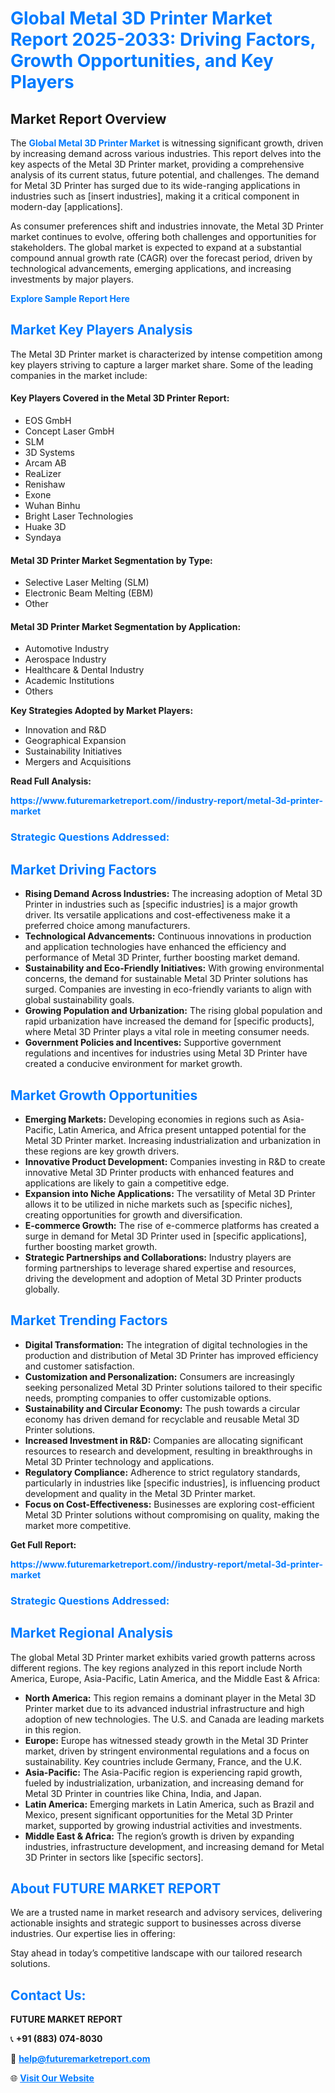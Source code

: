 <h1 style="color: #007BFF;">Global Metal 3D Printer Market Report 2025-2033: Driving Factors, Growth Opportunities, and Key Players</h1>

<section id="overview">
<h2>Market Report Overview</h2>
<p>The <a href="https://www.futuremarketreport.com//industry-report/metal-3d-printer-market" style="color: #007BFF; text-decoration: none;"><strong>Global Metal 3D Printer Market</strong></a> is witnessing significant growth, driven by increasing demand across various industries. This report delves into the key aspects of the Metal 3D Printer market, providing a comprehensive analysis of its current status, future potential, and challenges. The demand for Metal 3D Printer has surged due to its wide-ranging applications in industries such as [insert industries], making it a critical component in modern-day [applications].</p>
<p>As consumer preferences shift and industries innovate, the Metal 3D Printer market continues to evolve, offering both challenges and opportunities for stakeholders. The global market is expected to expand at a substantial compound annual growth rate (CAGR) over the forecast period, driven by technological advancements, emerging applications, and increasing investments by major players.</p>
</section>

<section id="overview">
<p><a href="https://www.futuremarketreport.com//request-sample/reportId=61031" style="color: #007BFF; text-decoration: none;"><strong>Explore Sample Report Here</strong></a></p>
</section>

<section id="key-players">
<h2 style="color: #007BFF;">Market Key Players Analysis</h2>
<p>The Metal 3D Printer market is characterized by intense competition among key players striving to capture a larger market share. Some of the leading companies in the market include:</p>
<h4>Key Players Covered in the Metal 3D Printer Report:</h4>
<ul><li>EOS GmbH</li><li>Concept Laser GmbH</li><li>SLM</li><li>3D Systems</li><li>Arcam AB</li><li>ReaLizer</li><li>Renishaw</li><li>Exone</li><li>Wuhan Binhu</li><li>Bright Laser Technologies</li><li>Huake 3D</li><li>Syndaya</li></ul>
<h4>Metal 3D Printer Market Segmentation by Type:</h4>
<ul><li>Selective Laser Melting (SLM)</li><li>Electronic Beam Melting (EBM)</li><li>Other</li></ul>

<h4>Metal 3D Printer Market Segmentation by Application:</h4>
<ul><li>Automotive Industry</li><li>Aerospace Industry</li><li>Healthcare &amp; Dental Industry</li><li>Academic Institutions</li><li>Others</li></ul>
<p><strong>Key Strategies Adopted by Market Players:</strong></p>
<ul>
<li>Innovation and R&D</li>
<li>Geographical Expansion</li>
<li>Sustainability Initiatives</li>
<li>Mergers and Acquisitions</li>
</ul>
</section>

<section>
<p><strong>Read Full Analysis: </strong></p><a href="https://www.futuremarketreport.com//industry-report/metal-3d-printer-market" style="color: #007BFF; text-decoration: none;"><strong>https://www.futuremarketreport.com//industry-report/metal-3d-printer-market</strong></a>
<h3 style="color: #007BFF;">Strategic Questions Addressed:</h3>
</section>

<section id="driving-factors">
<h2 style="color: #007BFF;">Market Driving Factors</h2>
<ul>
<li><strong>Rising Demand Across Industries:</strong> The increasing adoption of Metal 3D Printer in industries such as [specific industries] is a major growth driver. Its versatile applications and cost-effectiveness make it a preferred choice among manufacturers.</li>
<li><strong>Technological Advancements:</strong> Continuous innovations in production and application technologies have enhanced the efficiency and performance of Metal 3D Printer, further boosting market demand.</li>
<li><strong>Sustainability and Eco-Friendly Initiatives:</strong> With growing environmental concerns, the demand for sustainable Metal 3D Printer solutions has surged. Companies are investing in eco-friendly variants to align with global sustainability goals.</li>
<li><strong>Growing Population and Urbanization:</strong> The rising global population and rapid urbanization have increased the demand for [specific products], where Metal 3D Printer plays a vital role in meeting consumer needs.</li>
<li><strong>Government Policies and Incentives:</strong> Supportive government regulations and incentives for industries using Metal 3D Printer have created a conducive environment for market growth.</li>
</ul>
</section>

<section id="growth-opportunities">
<h2 style="color: #007BFF;">Market Growth Opportunities</h2>
<ul>
<li><strong>Emerging Markets:</strong> Developing economies in regions such as Asia-Pacific, Latin America, and Africa present untapped potential for the Metal 3D Printer market. Increasing industrialization and urbanization in these regions are key growth drivers.</li>
<li><strong>Innovative Product Development:</strong> Companies investing in R&D to create innovative Metal 3D Printer products with enhanced features and applications are likely to gain a competitive edge.</li>
<li><strong>Expansion into Niche Applications:</strong> The versatility of Metal 3D Printer allows it to be utilized in niche markets such as [specific niches], creating opportunities for growth and diversification.</li>
<li><strong>E-commerce Growth:</strong> The rise of e-commerce platforms has created a surge in demand for Metal 3D Printer used in [specific applications], further boosting market growth.</li>
<li><strong>Strategic Partnerships and Collaborations:</strong> Industry players are forming partnerships to leverage shared expertise and resources, driving the development and adoption of Metal 3D Printer products globally.</li>
</ul>
</section>

<section id="trending-factors">
<h2 style="color: #007BFF;">Market Trending Factors</h2>
<ul>
<li><strong>Digital Transformation:</strong> The integration of digital technologies in the production and distribution of Metal 3D Printer has improved efficiency and customer satisfaction.</li>
<li><strong>Customization and Personalization:</strong> Consumers are increasingly seeking personalized Metal 3D Printer solutions tailored to their specific needs, prompting companies to offer customizable options.</li>
<li><strong>Sustainability and Circular Economy:</strong> The push towards a circular economy has driven demand for recyclable and reusable Metal 3D Printer solutions.</li>
<li><strong>Increased Investment in R&D:</strong> Companies are allocating significant resources to research and development, resulting in breakthroughs in Metal 3D Printer technology and applications.</li>
<li><strong>Regulatory Compliance:</strong> Adherence to strict regulatory standards, particularly in industries like [specific industries], is influencing product development and quality in the Metal 3D Printer market.</li>
<li><strong>Focus on Cost-Effectiveness:</strong> Businesses are exploring cost-efficient Metal 3D Printer solutions without compromising on quality, making the market more competitive.</li>
</ul>
</section>

<section>
<p><strong>Get Full Report: </strong></p><a href="https://www.futuremarketreport.com//industry-report/metal-3d-printer-market" style="color: #007BFF; text-decoration: none;"><strong>https://www.futuremarketreport.com//industry-report/metal-3d-printer-market</strong></a>
<h3 style="color: #007BFF;">Strategic Questions Addressed:</h3>
</section>


<section id="regional-analysis">
<h2 style="color: #007BFF;">Market Regional Analysis</h2>
<p>The global Metal 3D Printer market exhibits varied growth patterns across different regions. The key regions analyzed in this report include North America, Europe, Asia-Pacific, Latin America, and the Middle East & Africa:</p>
<ul>
<li><strong>North America:</strong> This region remains a dominant player in the Metal 3D Printer market due to its advanced industrial infrastructure and high adoption of new technologies. The U.S. and Canada are leading markets in this region.</li>
<li><strong>Europe:</strong> Europe has witnessed steady growth in the Metal 3D Printer market, driven by stringent environmental regulations and a focus on sustainability. Key countries include Germany, France, and the U.K.</li>
<li><strong>Asia-Pacific:</strong> The Asia-Pacific region is experiencing rapid growth, fueled by industrialization, urbanization, and increasing demand for Metal 3D Printer in countries like China, India, and Japan.</li>
<li><strong>Latin America:</strong> Emerging markets in Latin America, such as Brazil and Mexico, present significant opportunities for the Metal 3D Printer market, supported by growing industrial activities and investments.</li>
<li><strong>Middle East & Africa:</strong> The region’s growth is driven by expanding industries, infrastructure development, and increasing demand for Metal 3D Printer in sectors like [specific sectors].</li>
</ul>
</section>

<footer>
<h2 style="color: #007BFF;">About FUTURE MARKET REPORT</h2>
<p>We are a trusted name in market research and advisory services, delivering actionable insights and strategic support to businesses across diverse industries. Our expertise lies in offering:</p>

<p>Stay ahead in today’s competitive landscape with our tailored research solutions.</p>

<h2 style="color: #007BFF;">Contact Us:</h2>
<p><strong>FUTURE MARKET REPORT</strong></p>
<p>📞 <strong>+91 (883) 074-8030</strong></p>
<p>📧 <strong><a href="mailto:help@futuremarketreport.com" style="color: #007BFF;">help@futuremarketreport.com</a></strong></p>
<p>🌐 <strong><a href="https://www.futuremarketreport.com/" style="color: #007BFF;">Visit Our Website</a></strong></p>
</footer>